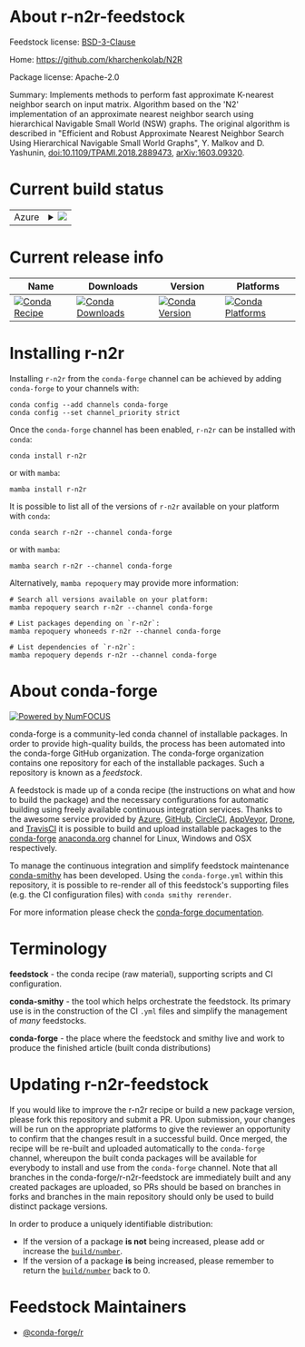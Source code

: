 About r-n2r-feedstock
=====================

Feedstock license: [BSD-3-Clause](https://github.com/conda-forge/r-n2r-feedstock/blob/main/LICENSE.txt)

Home: https://github.com/kharchenkolab/N2R

Package license: Apache-2.0

Summary: Implements methods to perform fast approximate K-nearest neighbor search on input matrix. Algorithm based on the 'N2' implementation of an approximate nearest neighbor search using hierarchical  Navigable Small World (NSW) graphs. The original algorithm is described in "Efficient and Robust Approximate Nearest Neighbor Search Using Hierarchical Navigable Small World Graphs", Y. Malkov and D. Yashunin, <doi:10.1109/TPAMI.2018.2889473>, <arXiv:1603.09320>.

Current build status
====================


<table>
    
  <tr>
    <td>Azure</td>
    <td>
      <details>
        <summary>
          <a href="https://dev.azure.com/conda-forge/feedstock-builds/_build/latest?definitionId=16182&branchName=main">
            <img src="https://dev.azure.com/conda-forge/feedstock-builds/_apis/build/status/r-n2r-feedstock?branchName=main">
          </a>
        </summary>
        <table>
          <thead><tr><th>Variant</th><th>Status</th></tr></thead>
          <tbody><tr>
              <td>linux_64_r_base4.2</td>
              <td>
                <a href="https://dev.azure.com/conda-forge/feedstock-builds/_build/latest?definitionId=16182&branchName=main">
                  <img src="https://dev.azure.com/conda-forge/feedstock-builds/_apis/build/status/r-n2r-feedstock?branchName=main&jobName=linux&configuration=linux%20linux_64_r_base4.2" alt="variant">
                </a>
              </td>
            </tr><tr>
              <td>linux_64_r_base4.3</td>
              <td>
                <a href="https://dev.azure.com/conda-forge/feedstock-builds/_build/latest?definitionId=16182&branchName=main">
                  <img src="https://dev.azure.com/conda-forge/feedstock-builds/_apis/build/status/r-n2r-feedstock?branchName=main&jobName=linux&configuration=linux%20linux_64_r_base4.3" alt="variant">
                </a>
              </td>
            </tr><tr>
              <td>osx_64_r_base4.2</td>
              <td>
                <a href="https://dev.azure.com/conda-forge/feedstock-builds/_build/latest?definitionId=16182&branchName=main">
                  <img src="https://dev.azure.com/conda-forge/feedstock-builds/_apis/build/status/r-n2r-feedstock?branchName=main&jobName=osx&configuration=osx%20osx_64_r_base4.2" alt="variant">
                </a>
              </td>
            </tr><tr>
              <td>osx_64_r_base4.3</td>
              <td>
                <a href="https://dev.azure.com/conda-forge/feedstock-builds/_build/latest?definitionId=16182&branchName=main">
                  <img src="https://dev.azure.com/conda-forge/feedstock-builds/_apis/build/status/r-n2r-feedstock?branchName=main&jobName=osx&configuration=osx%20osx_64_r_base4.3" alt="variant">
                </a>
              </td>
            </tr><tr>
              <td>win_64</td>
              <td>
                <a href="https://dev.azure.com/conda-forge/feedstock-builds/_build/latest?definitionId=16182&branchName=main">
                  <img src="https://dev.azure.com/conda-forge/feedstock-builds/_apis/build/status/r-n2r-feedstock?branchName=main&jobName=win&configuration=win%20win_64_" alt="variant">
                </a>
              </td>
            </tr>
          </tbody>
        </table>
      </details>
    </td>
  </tr>
</table>

Current release info
====================

| Name | Downloads | Version | Platforms |
| --- | --- | --- | --- |
| [![Conda Recipe](https://img.shields.io/badge/recipe-r--n2r-green.svg)](https://anaconda.org/conda-forge/r-n2r) | [![Conda Downloads](https://img.shields.io/conda/dn/conda-forge/r-n2r.svg)](https://anaconda.org/conda-forge/r-n2r) | [![Conda Version](https://img.shields.io/conda/vn/conda-forge/r-n2r.svg)](https://anaconda.org/conda-forge/r-n2r) | [![Conda Platforms](https://img.shields.io/conda/pn/conda-forge/r-n2r.svg)](https://anaconda.org/conda-forge/r-n2r) |

Installing r-n2r
================

Installing `r-n2r` from the `conda-forge` channel can be achieved by adding `conda-forge` to your channels with:

```
conda config --add channels conda-forge
conda config --set channel_priority strict
```

Once the `conda-forge` channel has been enabled, `r-n2r` can be installed with `conda`:

```
conda install r-n2r
```

or with `mamba`:

```
mamba install r-n2r
```

It is possible to list all of the versions of `r-n2r` available on your platform with `conda`:

```
conda search r-n2r --channel conda-forge
```

or with `mamba`:

```
mamba search r-n2r --channel conda-forge
```

Alternatively, `mamba repoquery` may provide more information:

```
# Search all versions available on your platform:
mamba repoquery search r-n2r --channel conda-forge

# List packages depending on `r-n2r`:
mamba repoquery whoneeds r-n2r --channel conda-forge

# List dependencies of `r-n2r`:
mamba repoquery depends r-n2r --channel conda-forge
```


About conda-forge
=================

[![Powered by
NumFOCUS](https://img.shields.io/badge/powered%20by-NumFOCUS-orange.svg?style=flat&colorA=E1523D&colorB=007D8A)](https://numfocus.org)

conda-forge is a community-led conda channel of installable packages.
In order to provide high-quality builds, the process has been automated into the
conda-forge GitHub organization. The conda-forge organization contains one repository
for each of the installable packages. Such a repository is known as a *feedstock*.

A feedstock is made up of a conda recipe (the instructions on what and how to build
the package) and the necessary configurations for automatic building using freely
available continuous integration services. Thanks to the awesome service provided by
[Azure](https://azure.microsoft.com/en-us/services/devops/), [GitHub](https://github.com/),
[CircleCI](https://circleci.com/), [AppVeyor](https://www.appveyor.com/),
[Drone](https://cloud.drone.io/welcome), and [TravisCI](https://travis-ci.com/)
it is possible to build and upload installable packages to the
[conda-forge](https://anaconda.org/conda-forge) [anaconda.org](https://anaconda.org/)
channel for Linux, Windows and OSX respectively.

To manage the continuous integration and simplify feedstock maintenance
[conda-smithy](https://github.com/conda-forge/conda-smithy) has been developed.
Using the ``conda-forge.yml`` within this repository, it is possible to re-render all of
this feedstock's supporting files (e.g. the CI configuration files) with ``conda smithy rerender``.

For more information please check the [conda-forge documentation](https://conda-forge.org/docs/).

Terminology
===========

**feedstock** - the conda recipe (raw material), supporting scripts and CI configuration.

**conda-smithy** - the tool which helps orchestrate the feedstock.
                   Its primary use is in the construction of the CI ``.yml`` files
                   and simplify the management of *many* feedstocks.

**conda-forge** - the place where the feedstock and smithy live and work to
                  produce the finished article (built conda distributions)


Updating r-n2r-feedstock
========================

If you would like to improve the r-n2r recipe or build a new
package version, please fork this repository and submit a PR. Upon submission,
your changes will be run on the appropriate platforms to give the reviewer an
opportunity to confirm that the changes result in a successful build. Once
merged, the recipe will be re-built and uploaded automatically to the
`conda-forge` channel, whereupon the built conda packages will be available for
everybody to install and use from the `conda-forge` channel.
Note that all branches in the conda-forge/r-n2r-feedstock are
immediately built and any created packages are uploaded, so PRs should be based
on branches in forks and branches in the main repository should only be used to
build distinct package versions.

In order to produce a uniquely identifiable distribution:
 * If the version of a package **is not** being increased, please add or increase
   the [``build/number``](https://docs.conda.io/projects/conda-build/en/latest/resources/define-metadata.html#build-number-and-string).
 * If the version of a package **is** being increased, please remember to return
   the [``build/number``](https://docs.conda.io/projects/conda-build/en/latest/resources/define-metadata.html#build-number-and-string)
   back to 0.

Feedstock Maintainers
=====================

* [@conda-forge/r](https://github.com/conda-forge/r/)

